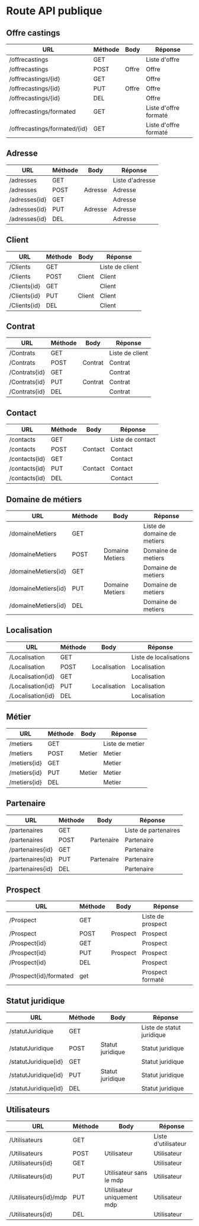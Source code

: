 # Route API publique

## Offre castings

| URL                          | Méthode | Body  | Réponse               |
| ---------------------------- | ------- | ----- | --------------------- |
| /offrecastings               | GET     |       | Liste d'offre         |
| /offrecastings               | POST    | Offre | Offre                 |
| /offrecastings/{id}          | GET     |       | Offre                 |
| /offrecastings/{id}          | PUT     | Offre | Offre                 |
| /offrecastings/{id}          | DEL     |       | Offre                 |
| /offrecastings/formated      | GET     |       | Liste d'offre formaté |
| /offrecastings/formated/{id} | GET     |       | Liste d'offre formaté |

## Adresse

| URL           | Méthode | Body    | Réponse         |
| ------------- | ------- | ------- | --------------- |
| /adresses     | GET     |         | Liste d'adresse |
| /adresses     | POST    | Adresse | Adresse         |
| /adresses{id} | GET     |         | Adresse         |
| /adresses{id} | PUT     | Adresse | Adresse         |
| /adresses{id} | DEL     |         | Adresse         |

## Client

| URL          | Méthode | Body   | Réponse         |
| ------------ | ------- | ------ | --------------- |
| /Clients     | GET     |        | Liste de client |
| /Clients     | POST    | Client | Client          |
| /Clients{id} | GET     |        | Client          |
| /Clients{id} | PUT     | Client | Client          |
| /Clients{id} | DEL     |        | Client          |

## Contrat

| URL           | Méthode | Body    | Réponse         |
| ------------- | ------- | ------- | --------------- |
| /Contrats     | GET     |         | Liste de client |
| /Contrats     | POST    | Contrat | Contrat         |
| /Contrats{id} | GET     |         | Contrat         |
| /Contrats{id} | PUT     | Contrat | Contrat         |
| /Contrats{id} | DEL     |         | Contrat         |

## Contact

| URL           | Méthode | Body    | Réponse          |
| ------------- | ------- | ------- | ---------------- |
| /contacts     | GET     |         | Liste de contact |
| /contacts     | POST    | Contact | Contact          |
| /contacts{id} | GET     |         | Contact          |
| /contacts{id} | PUT     | Contact | Contact          |
| /contacts{id} | DEL     |         | Contact          |

## Domaine de métiers

| URL                 | Méthode | Body            | Réponse                     |
| ------------------- | ------- | --------------- | --------------------------- |
| /domaineMetiers     | GET     |                 | Liste de domaine de metiers |
| /domaineMetiers     | POST    | Domaine Metiers | Domaine de metiers          |
| /domaineMetiers{id} | GET     |                 | Domaine de metiers          |
| /domaineMetiers{id} | PUT     | Domaine Metiers | Domaine de metiers          |
| /domaineMetiers{id} | DEL     |                 | Domaine de metiers          |

## Localisation

| URL               | Méthode | Body         | Réponse                |
| ----------------- | ------- | ------------ | ---------------------- |
| /Localisation     | GET     |              | Liste de localisations |
| /Localisation     | POST    | Localisation | Localisation           |
| /Localisation{id} | GET     |              | Localisation           |
| /Localisation{id} | PUT     | Localisation | Localisation           |
| /Localisation{id} | DEL     |              | Localisation           |

## Métier

| URL          | Méthode | Body   | Réponse         |
| ------------ | ------- | ------ | --------------- |
| /metiers     | GET     |        | Liste de metier |
| /metiers     | POST    | Metier | Metier          |
| /metiers{id} | GET     |        | Metier          |
| /metiers{id} | PUT     | Metier | Metier          |
| /metiers{id} | DEL     |        | Metier          |

## Partenaire

| URL              | Méthode | Body       | Réponse              |
| ---------------- | ------- | ---------- | -------------------- |
| /partenaires     | GET     |            | Liste de partenaires |
| /partenaires     | POST    | Partenaire | Partenaire           |
| /partenaires{id} | GET     |            | Partenaire           |
| /partenaires{id} | PUT     | Partenaire | Partenaire           |
| /partenaires{id} | DEL     |            | Partenaire           |

## Prospect

| URL                    | Méthode | Body     | Réponse           |
| ---------------------- | ------- | -------- | ----------------- |
| /Prospect              | GET     |          | Liste de prospect |
| /Prospect              | POST    | Prospect | Prospect          |
| /Prospect{id}          | GET     |          | Prospect          |
| /Prospect{id}          | PUT     | Prospect | Prospect          |
| /Prospect{id}          | DEL     |          | Prospect          |
| /Prospect{id}/formated | get     |          | Prospect formaté  |

## Statut juridique

| URL                  | Méthode | Body             | Réponse                   |
| -------------------- | ------- | ---------------- | ------------------------- |
| /statutJuridique     | GET     |                  | Liste de statut juridique |
| /statutJuridique     | POST    | Statut juridique | Statut juridique          |
| /statutJuridique{id} | GET     |                  | Statut juridique          |
| /statutJuridique{id} | PUT     | Statut juridique | Statut juridique          |
| /statutJuridique{id} | DEL     |                  | Statut juridique          |

## Utilisateurs

| URL                   | Méthode | Body                       | Réponse             |
| --------------------- | ------- | -------------------------- | ------------------- |
| /Utilisateurs         | GET     |                            | Liste d'utilisateur |
| /Utilisateurs         | POST    | Utilisateur                | Utilisateur         |
| /Utilisateurs{id}     | GET     |                            | Utilisateur         |
| /Utilisateurs{id}     | PUT     | Utilisateur sans le mdp    | Utilisateur         |
| /Utilisateurs{id}/mdp | PUT     | Utilisateur uniquement mdp | Utilisateur         |
| /Utilisateurs{id}     | DEL     |                            | Utilisateur         |

